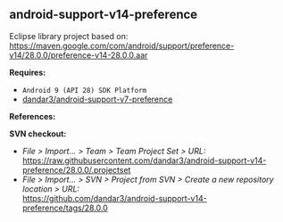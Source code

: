 ## android-support-v14-preference

Eclipse library project based on:<br/>
https://maven.google.com/com/android/support/preference-v14/28.0.0/preference-v14-28.0.0.aar

**Requires:**
- `Android 9 (API 28) SDK Platform`
- [dandar3/android-support-v7-preference](https://github.com/dandar3/android-support-v7-preference/tree/28.0.0)

**References:**


**SVN checkout:**
- _File > Import... > Team > Team Project Set > URL:_<br/>
  https://raw.githubusercontent.com/dandar3/android-support-v14-preference/28.0.0/.projectset
- _File > Import... > SVN > Project from SVN > Create a new repository location > URL:_<br/>
  https://github.com/dandar3/android-support-v14-preference/tags/28.0.0
